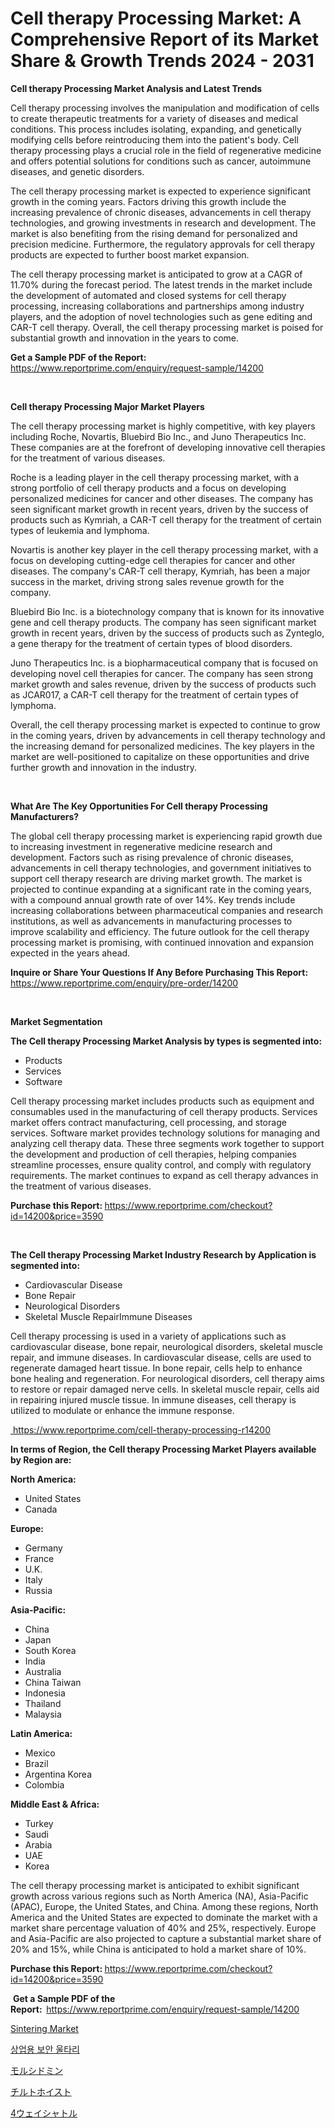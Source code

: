 <p><h1>Cell therapy Processing Market: A Comprehensive Report of its Market Share & Growth Trends 2024 - 2031</h1></p><p><strong>Cell therapy Processing Market Analysis and Latest Trends</strong></p>
<p><p>Cell therapy processing involves the manipulation and modification of cells to create therapeutic treatments for a variety of diseases and medical conditions. This process includes isolating, expanding, and genetically modifying cells before reintroducing them into the patient's body. Cell therapy processing plays a crucial role in the field of regenerative medicine and offers potential solutions for conditions such as cancer, autoimmune diseases, and genetic disorders.</p><p>The cell therapy processing market is expected to experience significant growth in the coming years. Factors driving this growth include the increasing prevalence of chronic diseases, advancements in cell therapy technologies, and growing investments in research and development. The market is also benefiting from the rising demand for personalized and precision medicine. Furthermore, the regulatory approvals for cell therapy products are expected to further boost market expansion.</p><p>The cell therapy processing market is anticipated to grow at a CAGR of 11.70% during the forecast period. The latest trends in the market include the development of automated and closed systems for cell therapy processing, increasing collaborations and partnerships among industry players, and the adoption of novel technologies such as gene editing and CAR-T cell therapy. Overall, the cell therapy processing market is poised for substantial growth and innovation in the years to come.</p></p>
<p><strong>Get a Sample PDF of the Report:&nbsp;</strong> <a href="https://www.reportprime.com/enquiry/request-sample/14200">https://www.reportprime.com/enquiry/request-sample/14200</a></p>
<p>&nbsp;</p>
<p><strong>Cell therapy Processing Major Market Players</strong></p>
<p><p>The cell therapy processing market is highly competitive, with key players including Roche, Novartis, Bluebird Bio Inc., and Juno Therapeutics Inc. These companies are at the forefront of developing innovative cell therapies for the treatment of various diseases.</p><p>Roche is a leading player in the cell therapy processing market, with a strong portfolio of cell therapy products and a focus on developing personalized medicines for cancer and other diseases. The company has seen significant market growth in recent years, driven by the success of products such as Kymriah, a CAR-T cell therapy for the treatment of certain types of leukemia and lymphoma.</p><p>Novartis is another key player in the cell therapy processing market, with a focus on developing cutting-edge cell therapies for cancer and other diseases. The company's CAR-T cell therapy, Kymriah, has been a major success in the market, driving strong sales revenue growth for the company.</p><p>Bluebird Bio Inc. is a biotechnology company that is known for its innovative gene and cell therapy products. The company has seen significant market growth in recent years, driven by the success of products such as Zynteglo, a gene therapy for the treatment of certain types of blood disorders.</p><p>Juno Therapeutics Inc. is a biopharmaceutical company that is focused on developing novel cell therapies for cancer. The company has seen strong market growth and sales revenue, driven by the success of products such as JCAR017, a CAR-T cell therapy for the treatment of certain types of lymphoma.</p><p>Overall, the cell therapy processing market is expected to continue to grow in the coming years, driven by advancements in cell therapy technology and the increasing demand for personalized medicines. The key players in the market are well-positioned to capitalize on these opportunities and drive further growth and innovation in the industry.</p></p>
<p>&nbsp;</p>
<p><strong>What Are The Key Opportunities For Cell therapy Processing Manufacturers?</strong></p>
<p><p>The global cell therapy processing market is experiencing rapid growth due to increasing investment in regenerative medicine research and development. Factors such as rising prevalence of chronic diseases, advancements in cell therapy technologies, and government initiatives to support cell therapy research are driving market growth. The market is projected to continue expanding at a significant rate in the coming years, with a compound annual growth rate of over 14%. Key trends include increasing collaborations between pharmaceutical companies and research institutions, as well as advancements in manufacturing processes to improve scalability and efficiency. The future outlook for the cell therapy processing market is promising, with continued innovation and expansion expected in the years ahead.</p></p>
<p><strong>Inquire or Share Your Questions If Any Before Purchasing This Report:</strong> <a href="https://www.reportprime.com/enquiry/pre-order/14200">https://www.reportprime.com/enquiry/pre-order/14200</a></p>
<p>&nbsp;</p>
<p><strong>Market Segmentation</strong></p>
<p><strong>The Cell therapy Processing Market Analysis by types is segmented into:</strong></p>
<p><ul><li>Products</li><li>Services</li><li>Software</li></ul></p>
<p><p>Cell therapy processing market includes products such as equipment and consumables used in the manufacturing of cell therapy products. Services market offers contract manufacturing, cell processing, and storage services. Software market provides technology solutions for managing and analyzing cell therapy data. These three segments work together to support the development and production of cell therapies, helping companies streamline processes, ensure quality control, and comply with regulatory requirements. The market continues to expand as cell therapy advances in the treatment of various diseases.</p></p>
<p><strong>Purchase this Report:&nbsp;</strong><a href="https://www.reportprime.com/checkout?id=14200&price=3590">https://www.reportprime.com/checkout?id=14200&price=3590</a></p>
<p>&nbsp;</p>
<p><strong>The Cell therapy Processing Market Industry Research by Application is segmented into:</strong></p>
<p><ul><li>Cardiovascular Disease</li><li>Bone Repair</li><li>Neurological Disorders</li><li>Skeletal Muscle RepairImmune Diseases</li></ul></p>
<p><p>Cell therapy processing is used in a variety of applications such as cardiovascular disease, bone repair, neurological disorders, skeletal muscle repair, and immune diseases. In cardiovascular disease, cells are used to regenerate damaged heart tissue. In bone repair, cells help to enhance bone healing and regeneration. For neurological disorders, cell therapy aims to restore or repair damaged nerve cells. In skeletal muscle repair, cells aid in repairing injured muscle tissue. In immune diseases, cell therapy is utilized to modulate or enhance the immune response.</p></p>
<p><a href="https://www.reportprime.com/cell-therapy-processing-r14200">&nbsp;https://www.reportprime.com/cell-therapy-processing-r14200</a></p>
<p><strong>In terms of Region, the Cell therapy Processing Market Players available by Region are:</strong></p>
<p>
    <p> <strong> North America: </strong>
        <ul>
            <li>United States</li>
            <li>Canada</li>
        </ul>
        </p> 
    <p> <strong> Europe: </strong>
        <ul>
            <li>Germany</li>
            <li>France</li>
            <li>U.K.</li>
            <li>Italy</li>
            <li>Russia</li>
        </ul>
        </p> 
    <p> <strong> Asia-Pacific: </strong>
        <ul>
            <li>China</li>
            <li>Japan</li>
            <li>South Korea</li>
            <li>India</li>
            <li>Australia</li>
            <li>China Taiwan</li>
            <li>Indonesia</li>
            <li>Thailand</li>
            <li>Malaysia</li>
        </ul>
        </p> 
    <p> <strong> Latin America: </strong>
        <ul>
            <li>Mexico</li>
            <li>Brazil</li>
            <li>Argentina Korea</li>
            <li>Colombia</li>
        </ul>
        </p> 
    <p> <strong> Middle East & Africa: </strong>
        <ul>
            <li>Turkey</li>
            <li>Saudi</li>
            <li>Arabia</li>
            <li>UAE</li>
            <li>Korea</li>
        </ul>
    </p>
    </p>
<p><p>The cell therapy processing market is anticipated to exhibit significant growth across various regions such as North America (NA), Asia-Pacific (APAC), Europe, the United States, and China. Among these regions, North America and the United States are expected to dominate the market with a market share percentage valuation of 40% and 25%, respectively. Europe and Asia-Pacific are also projected to capture a substantial market share of 20% and 15%, while China is anticipated to hold a market share of 10%.</p></p>
<p><strong>Purchase this Report: </strong><a href="https://www.reportprime.com/checkout?id=14200&price=3590">https://www.reportprime.com/checkout?id=14200&price=3590</a></p>
<p>&nbsp;<strong>Get a Sample PDF of the Report:&nbsp;&nbsp;</strong><a href="https://www.reportprime.com/enquiry/request-sample/14200">https://www.reportprime.com/enquiry/request-sample/14200</a></p>
<p><strong></strong></p>
<p><p><a href="https://github.com/mancsybtousav/Market-Research-Report-List-2/blob/main/sintering-market.md">Sintering Market</a></p><p><a href="https://medium.com/@karenburke2009/%EC%83%81%EC%97%85%EC%9A%A9-%EB%B3%B4%EC%95%88-%EC%9A%B8%ED%83%80%EB%A6%AC-%EC%8B%9C%EC%9E%A5-%EC%A0%84%EB%A7%9D-%EC%82%B0%EC%97%85-%EA%B0%9C%EC%9A%94-%EB%B0%8F-%EC%98%88%EC%B8%A1-2024%EB%85%84%EB%B6%80%ED%84%B0-2031%EB%85%84%EA%B9%8C%EC%A7%80-f45027c1c0e1">상업용 보안 울타리</a></p><p><a href="https://medium.com/@rockcod61/%E3%83%A2%E3%83%AB%E3%82%B7%E3%83%89%E3%83%9F%E3%83%B3%E5%B8%82%E5%A0%B4-%E5%B8%82%E5%A0%B4%E3%81%AEcagr-%E5%B8%82%E5%A0%B4%E3%83%88%E3%83%AC%E3%83%B3%E3%83%89-%E3%81%8A%E3%82%88%E3%81%B3%E6%88%90%E9%95%B7%E6%88%A6%E7%95%A5%E3%81%AB%E9%96%A2%E3%81%99%E3%82%8B%E6%B4%9E%E5%AF%9F-38f415928638">モルシドミン</a></p><p><a href="https://github.com/KaydenJohns1964/Market-Research-Report-List-1/blob/main/886150425182.md">チルトホイスト</a></p><p><a href="https://github.com/marbadji/Market-Research-Report-List-1/blob/main/113748425181.md">4ウェイシャトル</a></p></p>